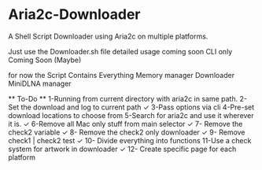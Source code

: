 # Aria2c-Downloader
A Shell Script Downloader using Aria2c on multiple platforms.


Just use the Downloader.sh file
detailed usage coming soon
CLI only Coming Soon (Maybe)

for now the Script Contains Everything
Memory manager
Downloader
MiniDLNA manager


 ** To-Do **
1-Running from current directory with aria2c in same path.
2-Set the download and log to current path
✓ 3-Pass options via cli
4-Pre-set download locations to choose from
5-Search for aria2c and use it wherever it is.
✓   6-Remove all Mac only stuff from main selector
✓   7- Remove the check2 variable
✓   8- Remove the check2 only downloader
✓   9- Remove check1 | check2 test
✓   10- Divide everything into functions
11-Use a check system for artwork in downloader
✓  12- Create specific page for each platform
